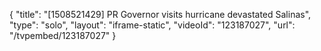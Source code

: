 {
    "title": "[1508521429] PR Governor visits hurricane devastated Salinas",
    "type": "solo",
    "layout": "iframe-static",
    "videoId": "123187027",
    "url": "\/tvpembed\/123187027"
}